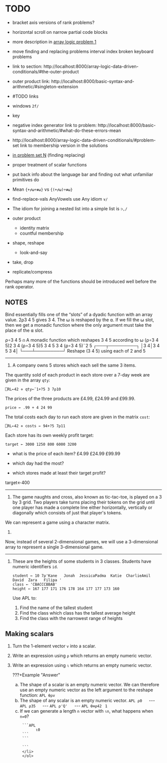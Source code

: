 # TODO
- bracket axis versions of rank problems?

- horizontal scroll on narrow partial code blocks
- more description in [array logic problem 1](./array-logic-data-driven-conditionals.md#problem-set)
- move finding and replacing problems interval index broken keyboard problems
- link to section: http://localhost:8000/array-logic-data-driven-conditionals/#the-outer-product
- outer product link: http://localhost:8000/basic-syntax-and-arithmetic/#singleton-extension
- #TODO links
- windows `2f/`
- key
- negative index generator link to problem: http://localhost:8000/basic-syntax-and-arithmetic/#what-do-these-errors-mean
- http://localhost:8000/array-logic-data-driven-conditionals/#problem-set link to membership version in the solutions
- [in problem set N](./array-logic-data-driven-conditionals.md#problem-set) (finding replacing)
- proper treatment of scalar functions
- put back info about the language bar and finding out what unfamiliar primitives do
- Mean `{+⌿⍵÷≢⍵}` vs `{(+⌿⍵)÷≢⍵}`
- find-replace-vals AnyVowels use Any idiom `∨/`
- The idiom for joining a nested list into a simple list is `⊃,/`
- outer product
	- identity matrix
	- countful membership
- shape, reshape
	- look-and-say
- take, drop
- replicate/compress

Perhaps many more of the functions should be introduced well before the rank operator.

## NOTES
Bind essentially fills one of the “slots” of a dyadic function with an array value. 2⍴3 4 5 gives 3 4. The ⍵ is reshaped by the ⍺. If we fill the ⍵ slot, then we get a monadic function where the only argument must take the place of the ⍺ slot.

⍴∘3 4 5  ⍝ A monadic function which reshapes 3 4 5 according to ⍵
      (⍴∘3 4 5)2
3 4
      (⍴∘3 4 5)5
3 4 5 3 4
      (⍴∘3 4 5)¨2 5
┌───┬─────────┐
│3 4│3 4 5 3 4│
└───┴─────────┘
Reshape (3 4 5) using each of 2 and 5

---

1. A company owns 5 stores which each sell the same 3 items.

The quantity sold of each product in each store over a 7-day week are given in the array `qty`:

```APL
⎕RL←42 ⋄ qty←¯1+?5 3 7⍴10
```

The prices of the three products are £4.99, £24.99 and £99.99.

```APL
price ← .99 + 4 24 99
```

The total costs each day to run each store are given in the matrix `cost`:

```APL
⎕RL←42 ⋄ costs ← 94+?5 7⍴11
```

Each store has its own weekly profit target:

```APL
target ← 3000 1250 800 6000 3200
```

- what is the price of each item?
£4.99 £24.99 £99.99

- which day had the most?
- which stores made at least their target profit?

target←400

--------

1. The game naughts and cross, also known as tic-tac-toe, is played on a 3 by 3 grid. Two players take turns placing their tokens on the grid until one player has made a complete line either horizontally, vertically or diagonally which consists of just that player's tokens.

We can represent a game using a character matrix. 

1. 

Now, instead of several 2-dimensional games, we will use a 3-dimensional array to represent a single 3-dimensional game.

--------

1. These are the heights of some students in 3 classes. Students have numeric identifiers `id`.
	```APL
	student ← 10 7⍴'Kane   Jonah  JessicaPadma  Katie  CharlieAmil   David  Zara   Filipa '
	class ← 'CBACCCBBAB'
	height ← 167 177 171 176 178 164 177 177 173 160
	```

	Use APL to:

	1. Find the name of the tallest student
	1. Find the class which class has the tallest average height
	1. Find the class with the narrowest range of heights

## Making scalars
1. Turn the 1-element vector `v` into a scalar.
1. Write an expression using `⍴` which returns an empty numeric vector.
1. Write an expression using `⍳` which returns an empty numeric vector.


	???+Example "Answer"
		<ol type="a">
		<li>
		The shape of a scalar is an empty numeric vector. We can therefore use an empty numeric vector as the left argument to the reshape function:
		```APL
		⍬⍴v
		```
		</li>
		<li>
		The shape of any scalar is an empty numeric vector.
		```APL
		      ⍴0
		```
		```
		 
		```
		---
		```APL
		      ⍴35
		```
		```
		 
		```
		---
		```APL
		      ⍴'Q'
		```
		```
		 
		```
		---
		```APL
		      ⍬≡⍴42
		```
		```
		1
		```
		</li>
		<li>
		If we can generate a length `n` vector with `⍳n`, what happens when `n=0`?

		```APL
		      ⍳0
		```
		```
		 
		```
		</li>
		</ol>
